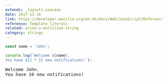 ```yaml
---
extends: _layouts.usecase
date: 2017-12-16
link: https://developer.mozilla.org/en-US/docs/Web/JavaScript/Reference/Template_literals
reference: Template literals
related: write-a-multiline-string
category: strings
---
```


```javascript
const name = 'John';

console.log(`Welcome ${name}.
You have ${2 * 5} new notifications!`);
```

<pre class="output">
Welcome John.
You have 10 new notifications!
</pre>
